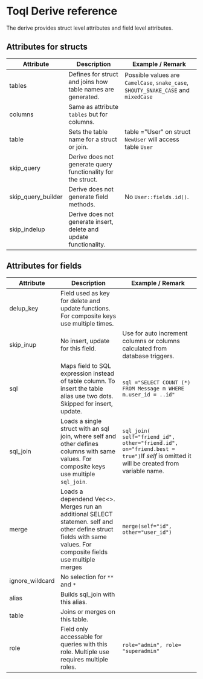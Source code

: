 # Toql Derive reference

The derive provides struct level attributes and field level attributes.

## Attributes for structs

Attribute | Description                             | Example / Remark
---- |---| ---|
tables  |   Defines for struct and joins how table names are generated. |  Possible values are `CamelCase`, `snake_case`, `SHOUTY_SNAKE_CASE` and `mixedCase`
columns        | Same as attribute `tables` but for columns. |
table | Sets the table name for a struct or join. | table ="User" on struct `NewUser` will access table `User`
skip_query | Derive does not generate query functionality for the struct. | 
skip_query_builder | Derive does not generate field methods. |  No `User::fields.id()`.
skip_indelup | Derive does not generate insert, delete and update functionality. |

## Attributes for fields  

Attribute | Description | Example / Remark
---- |---| ---|
delup_key | Field used as key for delete and update functions. For composite keys use multiple times. |
skip_inup | No insert, update for this field. | Use for auto increment columns or columns calculated from database triggers.
sql       | Maps field to SQL expression instead of table column. To insert the table alias use two dots. Skipped for insert, update. | `sql ="SELECT COUNT (*) FROM Message m WHERE m.user_id = ..id"`
sql_join  | Loads a single struct with an sql join, where self and other defines columns with same values. For composite keys use multiple `sql_join`.    | `sql_join( self="friend_id", other="friend.id", on="friend.best = true")`If _self_ is omitted it will be created from variable name. 
merge     | Loads a dependend Vec<>. Merges run an additional SELECT statemen. self and other define struct fields with same values. For composite fields use multiple merges | `merge(self="id", other="user_id")`
ignore_wildcard | No selection for `**` and `*`| 
alias | Builds sql_join with this alias. | 
table | Joins or merges on this table. | 
role | Field only accessable for queries with this role. Multiple use requires multiple roles. | `role="admin", role= "superadmin"`